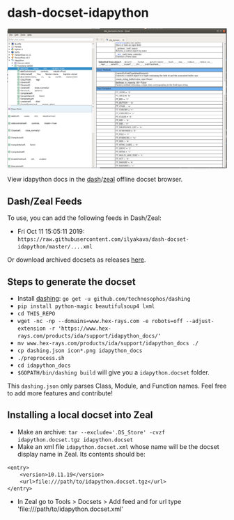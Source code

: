 # dash-docset-idapython

![screenshot](/screenshot.png)

View idapython docs in the [dash](https://kapeli.com/dash)/[zeal](https://github.com/zealdocs/zeal) offline docset browser.

## Dash/Zeal Feeds

To use, you can add the following feeds in Dash/Zeal:
- Fri Oct 11 15:05:11 2019: `https://raw.githubusercontent.com/ilyakava/dash-docset-idapython/master/....xml`

Or download archived docsets as releases [here](https://github.com/ilyakava/dash-docset-idapython/releases).

## Steps to generate the docset

+ Install [dashing](https://github.com/technosophos/dashing): `go get -u github.com/technosophos/dashing`
+ `pip install python-magic beautifulsoup4 lxml`
+ `cd THIS_REPO`
+ `wget -nc -np --domains=www.hex-rays.com -e robots=off --adjust-extension -r 'https://www.hex-rays.com/products/ida/support/idapython_docs/'`
+ `mv www.hex-rays.com/products/ida/support/idapython_docs ./`
+ `cp dashing.json icon*.png idapython_docs`
+ `./preprocess.sh`
+ `cd idapython_docs`
+ `$GOPATH/bin/dashing build` will give you a `idapython.docset` folder.

This `dashing.json` only parses Class, Module, and Function names.
Feel free to add more features and contribute!

## Installing a local docset into Zeal

+ Make an archive: `tar --exclude='.DS_Store' -cvzf idapython.docset.tgz idapython.docset`
+ Make an xml file `idapython.docset.xml` whose name will be the docset display name in Zeal. Its contents should be:
```
<entry>
    <version>10.11.19</version>
    <url>file:///path/to/idapython.docset.tgz</url>
</entry>
```
+ In Zeal go to Tools > Docsets > Add feed and for url type 'file:///path/to/idapython.docset.xml'
